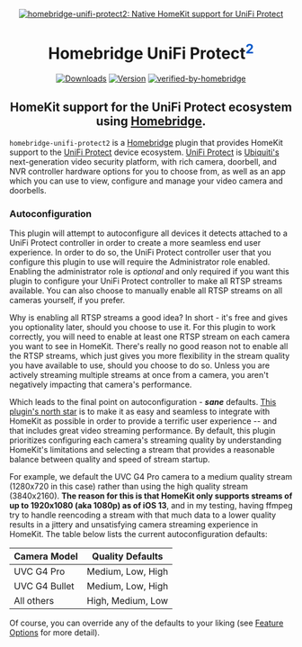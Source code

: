 <SPAN ALIGN="CENTER" STYLE="text-align:center">
<DIV ALIGN="CENTER" STYLE="text-align:center">

[![homebridge-unifi-protect2: Native HomeKit support for UniFi Protect](https://raw.githubusercontent.com/hjdhjd/homebridge-unifi-protect2/master/homebridge-protect.svg)](https://github.com/hjdhjd/homebridge-unifi-protect2)

# Homebridge UniFi Protect<SUP STYLE="font-size: smaller; color:#0559C9;">2</SUP>

[![Downloads](https://img.shields.io/npm/dt/homebridge-unifi-protect2?color=%230559C9&style=for-the-badge)](https://www.npmjs.com/package/homebridge-unifi-protect2)
[![Version](https://img.shields.io/npm/v/homebridge-unifi-protect2?color=%230559C9&label=UniFi%20Protect%202&logo=ubiquiti&logoColor=%230559C9&style=for-the-badge)](https://www.npmjs.com/package/homebridge-unifi-protect2)
[![verified-by-homebridge](https://img.shields.io/badge/homebridge-verified-blueviolet?color=%2357277C&style=for-the-badge)](https://github.com/homebridge/homebridge/wiki/Verified-Plugins)

## HomeKit support for the UniFi Protect ecosystem using [Homebridge](https://homebridge.io).
</DIV>
</SPAN>

`homebridge-unifi-protect2` is a [Homebridge](https://homebridge.io) plugin that provides HomeKit support to the [UniFi Protect](https://unifi-network.ui.com/video-security) device ecosystem. [UniFi Protect](https://unifi-network.ui.com/video-security) is [Ubiquiti's](https://www.ui.com) next-generation video security platform, with rich camera, doorbell, and NVR controller hardware options for you to choose from, as well as an app which you can use to view, configure and manage your video camera and doorbells.

### Autoconfiguration

This plugin will attempt to autoconfigure all devices it detects attached to a UniFi Protect controller in order to create a more seamless end user experience. In order to do so, the UniFi Protect controller user that you configure this plugin to use will require the Administrator role enabled. Enabling the administrator role is *optional* and only required if you want this plugin to configure your UniFi Protect controller to make all RTSP streams available. You can also choose to manually enable all RTSP streams on all cameras yourself, if you prefer.

Why is enabling all RTSP streams a good idea? In short - it's free and gives you optionality later, should you choose to use it. For this plugin to work correctly, you will need to enable at least one RTSP stream on each camera you want to see in HomeKit. There's really no good reason not to enable all the RTSP streams, which just gives you more flexibility in the stream quality you have available to use, should you choose to do so. Unless you are actively streaming multiple streams at once from a camera, you aren't negatively impacting that camera's performance.

Which leads to the final point on autoconfiguration - ***sane*** defaults. [This plugin's north star](https://github.com/hjdhjd/homebridge-unifi-protect2#readme) is to make it as easy and seamless to integrate with HomeKit as possible in order to provide a terrific user experience -- and that includes great video streaming performance. By default, this plugin prioritizes configuring each camera's streaming quality by understanding HomeKit's limitations and selecting a stream that provides a reasonable balance between quality and speed of stream startup.

For example, we default the UVC G4 Pro camera to a medium quality stream (1280x720 in this case) rather than using the high quality stream (3840x2160). **The reason for this is that HomeKit only supports streams of up to 1920x1080 (aka 1080p) as of iOS 13**, and in my testing, having ffmpeg try to handle reencoding a stream with that much data to a lower quality results in a jittery and unsatisfying camera streaming experience in HomeKit. The table below lists the current autoconfiguration defaults:

| Camera Model           | Quality Defaults
|------------------------|------------------
| UVC G4 Pro             | Medium, Low, High
| UVC G4 Bullet          | Medium, Low, High
| All others             | High, Medium, Low

Of course, you can override any of the defaults to your liking (see [Feature Options](https://github.com/hjdhjd/homebridge-unifi-protect2/blob/master/docs/FeatureOptions.md) for more detail).

